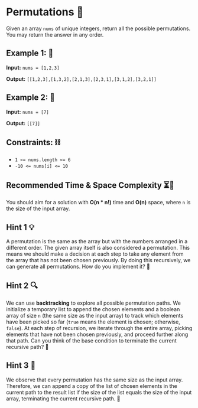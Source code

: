 # Permutations 🔄

Given an array `nums` of unique integers, return all the possible permutations. You may return the answer in any order.

## Example 1: 🧩

**Input:** `nums = [1,2,3]`

**Output:** `[[1,2,3],[1,3,2],[2,1,3],[2,3,1],[3,1,2],[3,2,1]]`

## Example 2: 🎯

**Input:** `nums = [7]`

**Output:** `[[7]]`

## Constraints: ⛓️

- `1 <= nums.length <= 6`
- `-10 <= nums[i] <= 10`

## Recommended Time & Space Complexity ⏳💾

You should aim for a solution with **O(n * n!)** time and **O(n)** space, where `n` is the size of the input array.

## Hint 1 💡

A permutation is the same as the array but with the numbers arranged in a different order. The given array itself is also considered a permutation. This means we should make a decision at each step to take any element from the array that has not been chosen previously. By doing this recursively, we can generate all permutations. How do you implement it? 🤔

## Hint 2 🔍

We can use **backtracking** to explore all possible permutation paths. We initialize a temporary list to append the chosen elements and a boolean array of size `n` (the same size as the input array) to track which elements have been picked so far (`true` means the element is chosen; otherwise, `false`). At each step of recursion, we iterate through the entire array, picking elements that have not been chosen previously, and proceed further along that path. Can you think of the base condition to terminate the current recursive path? 🛑

## Hint 3 🎯

We observe that every permutation has the same size as the input array. Therefore, we can append a copy of the list of chosen elements in the current path to the result list if the size of the list equals the size of the input array, terminating the current recursive path. 🏁